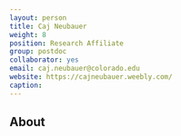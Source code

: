 ```yaml
---
layout: person
title: Caj Neubauer
weight: 8
position: Research Affiliate
group: postdoc
collaborator: yes
email: caj.neubauer@colorado.edu
website: https://cajneubauer.weebly.com/
caption:
---
```


## About
